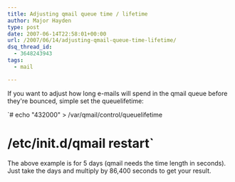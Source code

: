 ```yaml
---
title: Adjusting qmail queue time / lifetime
author: Major Hayden
type: post
date: 2007-06-14T22:58:01+00:00
url: /2007/06/14/adjusting-qmail-queue-time-lifetime/
dsq_thread_id:
  - 3648243943
tags:
  - mail

---
```

If you want to adjust how long e-mails will spend in the qmail queue before they're bounced, simple set the queuelifetime:

`# echo "432000" > /var/qmail/control/queuelifetime<br />
# /etc/init.d/qmail restart`

The above example is for 5 days (qmail needs the time length in seconds). Just take the days and multiply by 86,400 seconds to get your result.
